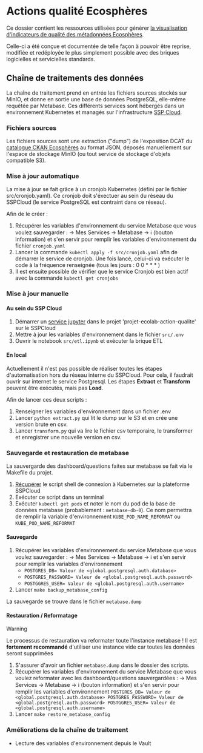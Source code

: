 # Actions qualité Ecosphères

Ce dossier contient les ressources utilisées pour générer [la visualisation d'indicateurs de qualité des métadonnées Ecosphères](https://projet-ecolab-action-qualite-702963.user.lab.sspcloud.fr/dashboard/1-ecospheres-actions-qualite).

Celle-ci a été conçue et documentée de telle façon à pouvoir être reprise, modifiée et redéployée le plus simplement possible avec des briques logicielles et servicielles standards.

## Chaîne de traitements des données

La chaîne de traitement prend en entrée les fichiers sources stockés sur MinIO, et donne en sortie une base de données PostgreSQL, elle-même requêtée par Metabase. Ces différents services sont hébergés dans un environnement Kubernetes et managés sur l'infrastructure [SSP Cloud](https://www.sspcloud.fr/).

### Fichiers sources

Les fichiers sources sont une extraction ("dump") de l'exposition DCAT du [catalogue CKAN Ecosphères](https://preprod.data.developpement-durable.gouv.fr/) au format JSON, déposés manuellement sur l'espace de stockage MinIO (ou tout service de stockage d'objets compatible S3).

### Mise à jour automatique

La mise à jour se fait grâce à un cronjob Kubernetes (défini par le fichier src/cronjob.yaml). Ce cronjob doit s'éxectuer au sein du réseau du SSPCloud (le service PostgreSQL est contraint dans ce réseau).

Afin de le créer :

1. Récupérer les variables d'environnement du service Metabase que vous voulez sauvegarder : -> Mes Services -> Metabase -> ℹ️ (bouton information) et s'en servir pour remplir les variables d'environnement du fichier `cronjob.yaml`
2. Lancer la commande `kubectl apply -f src/cronjob.yaml` afin de démarrer le service de cronjob. Une fois lancé, celui-ci va exécuter le code à la fréquence renseignée (tous les jours : 0 0 \* \* \* )
3. Il est ensuite possible de vérifier que le service Cronjob est bien actif avec la commande `kubectl get cronjobs`

### Mise à jour manuelle

#### Au sein du SSP Cloud

1. Démarrer un [service jupyter](https://datalab.sspcloud.fr/launcher/ide/jupyter-python?version=1.13.22) dans le projet 'projet-ecolab-action-qualite' sur le SSPCloud
2. Mettre à jour les variables d'environnement dans le fichier `src/.env`
3. Ouvrir le notebook `src/etl.ipynb` et exécuter la brique ETL

#### En local

Actuellement il n'est pas possible de réaliser toutes les étapes d'automatisation hors du réseau interne du SSPCloud. Pour cela, il faudrait ouvrir sur internet le service Postgresql.
Les étapes **Extract** et **Transform** peuvent être exécutés, mais pas **Load**.

Afin de lancer ces deux scripts :

1. Renseigner les variables d'environnement dans un fichier .env
2. Lancer `python extract.py` qui lit le dump sur le S3 et en crée une version brute en csv.
3. Lancer `transform.py` qui va lire le fichier csv temporaire, le transformer et enregistrer une nouvelle version en csv.

### Sauvegarde et restauration de metabase

La sauvergarde des dashboard/questions faites sur metabase se fait via le Makefile du projet.

1. [Récupérer](https://datalab.sspcloud.fr/account/k8sCredentials) le script shell de connexion à Kubernetes sur la plateforme SSPCloud
2. Exécuter ce script dans un terminal
3. Exécuter `kubectl get pods` et noter le nom du pod de la base de données metabase (probablement : `metabase-db-0`). Ce nom permettra de remplir la variable d'environnement `KUBE_POD_NAME_REFORMAT` ou `KUBE_POD_NAME_REFORMAT`

#### Sauvegarde

1. Récupérer les variables d'environnement du service Metabase que vous voulez sauvegarder : -> Mes Services -> Metabase -> ℹ️ et s'en servir pour remplir les variables d'environnement
   - `POSTGRES_DB= Valeur de <global.postgresql.auth.database>`
   - `POSTGRES_PASSWORD= Valeur de <global.postgresql.auth.password>`
   - `POSTGGRES_USER= Valeur de <global.postgresql.auth.username>`
2. Lancer `make backup_metabase_config`

La sauvegarde se trouve dans le fichier `metabase.dump`

#### Restauration / Reformatage

> [!WARNING]  
> Le processus de restauration va reformater toute l'instance metabase ! Il est **fortement recommandé** d'utiliser une instance vide car toutes les données seront supprimées

1. S'assurer d'avoir un fichier `metabase.dump` dans le dossier des scripts.
2. Récupérer les variables d'environnement du service Metabase que vous voulez reformater avec les dashboard/questions sauvergardées : -> Mes Services -> Metabase -> ℹ️ (bouton information) et s'en servir pour remplir les variables d'environnement
   `POSTGRES_DB= Valeur de <global.postgresql.auth.database>
 POSTGRES_PASSWORD= Valeur de <global.postgresql.auth.password>
 POSTGGRES_USER= Valeur de <global.postgresql.auth.username>`
3. Lancer `make restore_metabase_config`

### Améliorations de la chaîne de traitement

- Lecture des variables d'environnement depuis le Vault
